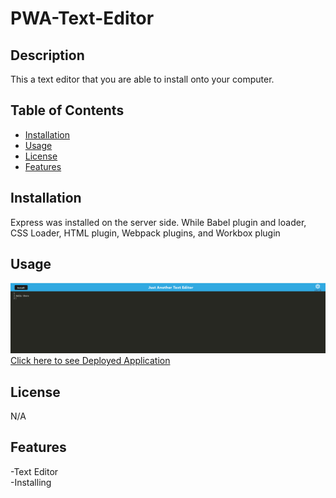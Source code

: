 # PWA-Text-Editor

## Description

This a text editor that you are able to install onto your computer.

## Table of Contents

- [Installation](#installation)
- [Usage](#usage)
- [License](#license)
- [Features](#features)

## Installation

Express was installed on the server side. While Babel plugin and loader, CSS Loader, HTML plugin, Webpack plugins, and Workbox plugin

## Usage

![alt text](./client/src/images/ReadmeImage.png)<br>
[Click here to see Deployed Application](https://quiet-crag-84253.herokuapp.com/)

## License

N/A

## Features

-Text Editor<br>
-Installing
